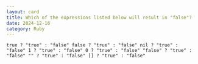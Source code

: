 ```yaml
---
layout: card
title: Which of the expressions listed below will result in "false"?
date: 2024-12-16
category: Ruby
---
```


`true ? "true" : "false" false ? "true" : "false" nil ? "true" : "false" 1 ? "true" : "false" 0 ? "true" : "false" "false" ? "true" : "false" "" ? "true" : "false" [] ? "true" : "false"`
        